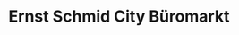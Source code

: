 ---
title: "Ernst Schmid City Büromarkt"
url: /innsbruck/ernst-schmid-city-bueromarkt/
shop: Schreibwaren
---